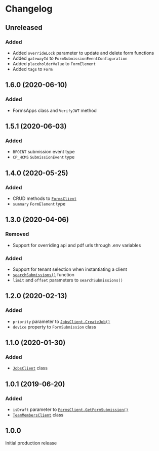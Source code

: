 # Changelog

## Unreleased

### Added

-   Added `overrideLock` parameter to update and delete form functions
-   Added `gatewayId` to `FormSubmissionEventConfiguration`
-   Added `placeholderValue` to `FormElement`
-   Added `tags` to `Form`

## 1.6.0 (2020-06-10)

### Added

-   FormsApps class and `VerifyJWT` method

## 1.5.1 (2020-06-03)

### Added

-   `BPOINT` submission event type
-   `CP_HCMS` `SubmissionEvent` type

## 1.4.0 (2020-05-25)

### Added

-   CRUD methods to [`FormsClient`](./docs/forms-client.md)
-   `summary` `FormElement` type

## 1.3.0 (2020-04-06)

### Removed

-   Support for overriding api and pdf urls through .env variables

### Added

-   Support for tenant selection when instantiating a client
-   [`searchSubmissions()`](./docs/forms-client.md) function
-   `limit` and `offset` parameters to `searchSubmissions()`

## 1.2.0 (2020-02-13)

### Added

-   `priority` parameter to [`JobsClient.CreateJob()`](<./docs/jobs-client.md#createjob(job)>)
-   `device` property to `FormSubmission` class

## 1.1.0 (2020-01-30)

### Added

-   [`JobsClient`](./docs/jobs-client.md) class

## 1.0.1 (2019-06-20)

### Added

-   `isDraft` parameter to [`FormsClient.GetFormSubmission()`](./docs/forms-client.md#getformsubmission)
-   [`TeamMembersClient`](./docs/team-members-client.md) class

## 1.0.0

Initial production release
